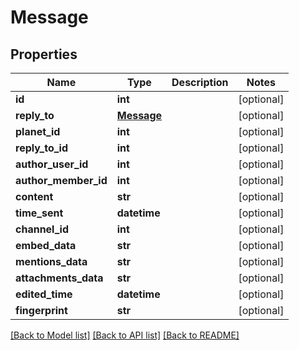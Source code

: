 # Message

## Properties
Name | Type | Description | Notes
------------ | ------------- | ------------- | -------------
**id** | **int** |  | [optional] 
**reply_to** | [**Message**](Message.md) |  | [optional] 
**planet_id** | **int** |  | [optional] 
**reply_to_id** | **int** |  | [optional] 
**author_user_id** | **int** |  | [optional] 
**author_member_id** | **int** |  | [optional] 
**content** | **str** |  | [optional] 
**time_sent** | **datetime** |  | [optional] 
**channel_id** | **int** |  | [optional] 
**embed_data** | **str** |  | [optional] 
**mentions_data** | **str** |  | [optional] 
**attachments_data** | **str** |  | [optional] 
**edited_time** | **datetime** |  | [optional] 
**fingerprint** | **str** |  | [optional] 

[[Back to Model list]](../README.md#documentation-for-models) [[Back to API list]](../README.md#documentation-for-api-endpoints) [[Back to README]](../README.md)

